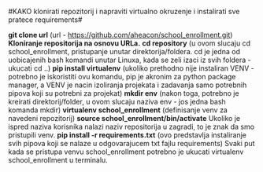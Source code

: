 #KAKO klonirati repozitorij i napraviti virtualno okruzenje i instalirati sve pratece requirements#

**git clone url** (url - https://github.com/aheacon/school_enrollment.git) **Kloniranje repositorija na osnovu URLa.**
**cd repository** (u ovom slucaju cd school_enrollment, pristupanje unutar direktorija/foldera. cd je jedna od uobicajenih bash komandi unutar Linuxa, kada se zeli izaci iz svih foldera - ukucati cd ..)
**pip install virtualenv** (ukoliko prethodno nije instaliran VENV - potrebno je iskoristiti ovu komandu, pip je akronim za python package manager, a VENV je nacin izoliranja projekata i zadavanja samo potrebnih pipova koji su potrebni za projekat)
**mkdir env** (nakon toga, potrebno je kreirati direktorij/folder, u ovom slucaju naziva env - jos jedna bash komanda mkdir)
**virtualenv school_enrollment** (definisanje venv za navedeni repozitorij)
**source school_enrollment/bin/activate**
Ukoliko je ispred naziva korisnika nalazi naziv repositorija u zagradi, to je znak da smo pristupili venv.
**pip install -r requirements.txt** (ovo predstavlja instaliranje svih pipova koji se nalaze u odgovarajucem txt fajlu requirements)
Svaki put kada se pristupa venvu school_enrollment potrebno je ukucati virtualenv school_enrollment u terminalu. 
